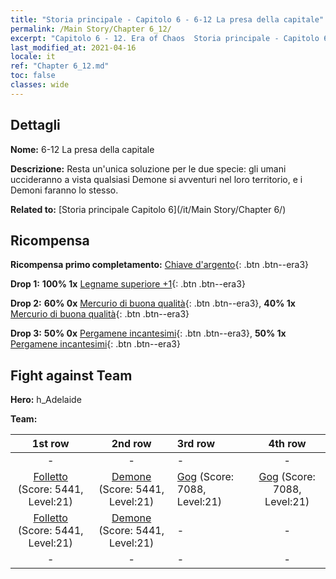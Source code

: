 ```yaml
---
title: "Storia principale - Capitolo 6 - 6-12 La presa della capitale"
permalink: /Main Story/Chapter 6_12/
excerpt: "Capitolo 6 - 12. Era of Chaos  Storia principale - Capitolo 6_12. 6-12 La presa della capitale"
last_modified_at: 2021-04-16
locale: it
ref: "Chapter 6_12.md"
toc: false
classes: wide
---
```


## Dettagli

 **Nome:** 6-12 La presa della capitale

 **Descrizione:** Resta un'unica soluzione per le due specie: gli umani uccideranno a vista qualsiasi Demone si avventuri nel loro territorio, e i Demoni faranno lo stesso.

 **Related to:** [Storia principale Capitolo 6](/it/Main Story/Chapter 6/)

## Ricompensa

 **Ricompensa primo completamento:** [Chiave d'argento](/it/Items/con_693/){: .btn .btn--era3}

 **Drop 1:** **100% 1x** [Legname superiore +1](/it/Items/mat_20/){: .btn .btn--era3}

 **Drop 2:** **60% 0x** [Mercurio di buona qualità](/it/Items/mat_14/){: .btn .btn--era3}, **40% 1x** [Mercurio di buona qualità](/it/Items/mat_14/){: .btn .btn--era3}

 **Drop 3:** **50% 0x** [Pergamene incantesimi](/it/Items/con_694/){: .btn .btn--era3}, **50% 1x** [Pergamene incantesimi](/it/Items/con_694/){: .btn .btn--era3}


## Fight against Team
 **Hero:** h_Adelaide

 **Team:**


  | 1st row | 2nd row | 3rd row | 4th row |
  |:----:|:----:|:----|:----:|
  | - | - | - | - |
  | [Folletto](/it/units/Imp/) (Score: 5441, Level:21)  | [Demone](/it/units/Demon/) (Score: 5441, Level:21)  | [Gog](/it/units/Gog/) (Score: 7088, Level:21)  | [Gog](/it/units/Gog/) (Score: 7088, Level:21)  |
  | [Folletto](/it/units/Imp/) (Score: 5441, Level:21)  | [Demone](/it/units/Demon/) (Score: 5441, Level:21)  | - | - |
  | - | - | - | - |


